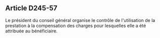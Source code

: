 ## Article D245-57

Le président du conseil général organise le contrôle de l'utilisation de la prestation à la compensation des
charges pour lesquelles elle a été attribuée au bénéficiaire.


